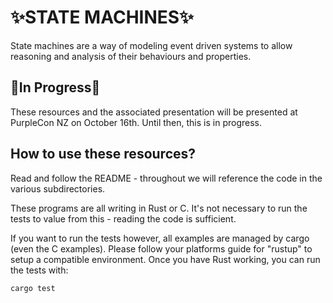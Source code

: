 ✨STATE MACHINES✨
==================

State machines are a way of modeling event driven systems to allow reasoning and analysis
of their behaviours and properties.

🚨In Progress🚨
---------------

These resources and the associated presentation will be presented at PurpleCon NZ on
October 16th. Until then, this is in progress.

How to use these resources?
---------------------------

Read and follow the README - throughout we will reference the code in the various subdirectories.


These programs are all writing in Rust or C. It's not necessary to run the tests to value from this - reading the code is sufficient.

If you want to run the tests however, all examples are managed by cargo (even the C examples).
Please follow your platforms guide for "rustup" to setup a compatible environment. Once you have
Rust working, you can run the tests with:

    cargo test



